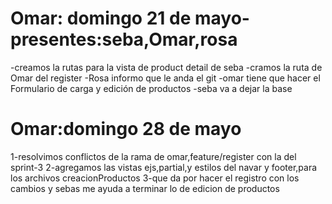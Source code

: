 # Omar: domingo 21 de mayo-presentes:seba,Omar,rosa
-creamos la rutas para la vista de product detail de seba
-cramos la ruta de Omar del register
-Rosa informo que le anda el git
-omar tiene que hacer el Formulario de carga y edición de productos
-seba va a dejar la base

# Omar:domingo 28 de mayo
1-resolvimos conflictos de la rama de omar,feature/register con la del sprint-3
2-agregamos las vistas ejs,partial,y estilos del navar y footer,para los archivos creacionProductos
3-que da por hacer el registro con los cambios y sebas me ayuda a terminar lo de edicion de productos
